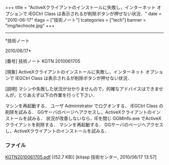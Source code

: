 ﻿+++
title = "ActiveXクライアントのインストールに失敗し，インターネット オプションで IEGCtrl Class は表示されるが削除ボタンが押せない状況．"
date = "2010-06-17"
ttags = ["技術ノート"]
tcategories = ["tech"]
banner = "img/technote.jpg"
+++

-----------------------------------------------------------------------------------------------------------------------------

*技術ノート

2010/06/17*


[番号]
技術ノート KGTN 2010061705

[現象]
ActiveXクライアントのインストールに失敗し，インターネット オプションで
IEGCtrl Class は表示されるが削除ボタンが押せない状況．

[説明]
マシンや失敗した状況が分かりませんので，的確なアドバイスはできませんが，とりあえず以下の作業を行って下さい．

マシンを再起動する．
ユーザ Administrator でログオンする．
IEGCtrl Class の削除を試みる．
GGサーバのページへアクセスし，ActiveXクライアントのインストールを試みる．
状況が改善しないなら，IEを閉じ GGMInfo.exe
でActiveXクライアントを削除する．
マシンを再起動する．
GGサーバのページへアクセスし，ActiveXクライアントのインストールを試みる．


### ファイル

 
 


[KGTN2010061705.pdf](http://techreport.kitasp.net/attachments/download/204/KGTN2010061705.pdf)
 [(52.7 KB)] [kitasp 技術センター, 2010/06/17
13:57]


 


 

